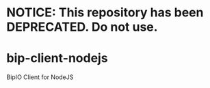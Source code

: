 # **NOTICE:** This repository has been **DEPRECATED**. Do not use.
bip-client-nodejs
=================

BipIO Client for NodeJS

